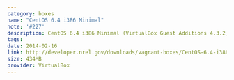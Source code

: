 ```yaml
---
category: boxes
name: "CentOS 6.4 i386 Minimal"
note: '#227'
description: CentOS 6.4 i386 Minimal (VirtualBox Guest Additions 4.3.2, Chef 11.8.0, Puppet 3.3.1)
tags:
date: 2014-02-16
link: http://developer.nrel.gov/downloads/vagrant-boxes/CentOS-6.4-i386-v20131103.box
size: 434MB
provider: VirtualBox
---
```

